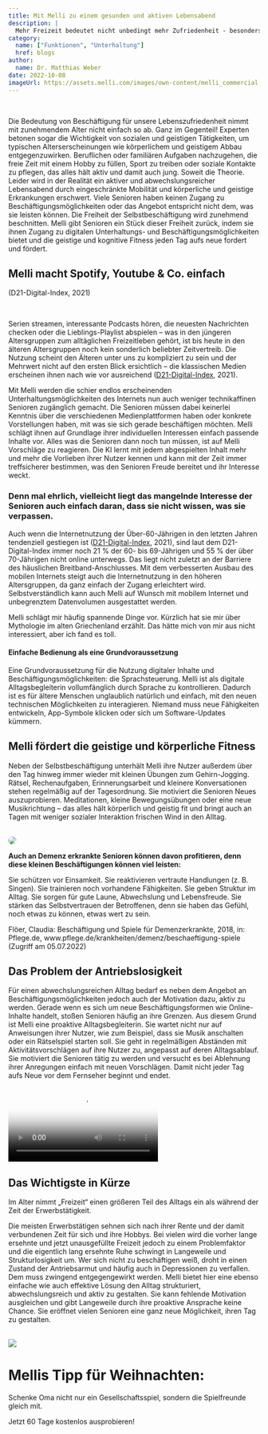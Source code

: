 ```yaml
---
title: Mit Melli zu einem gesunden und aktiven Lebensabend
description: |
  Mehr Freizeit bedeutet nicht unbedingt mehr Zufriedenheit - besonders im Alter fehlt es häufig an Möglichkeiten die freie Zeit mit spannden Inhalten und Aktivitäten zu füllen. Wir zeigen, wie Melli dabei helfen kann.
category:
  name: ["Funktionen", "Unterhaltung"]
  href: blogs
author:
  name: Dr. Matthias Weber
date: 2022-10-08
imageUrl: https://assets.melli.com/images/own-content/melli_commercial-screenshots_entertainment-3_komprimiert.jpg
---
```


<intro-section text="Die Schließung von kulturellen Einrichtungen und die Beschränkungen von Kontaktmöglichkeiten während der Corona-Pandemie haben einem Großteil der Bevölkerung einen Einblick in jenen Alltag gegeben, der bei vielen älteren Menschen zur Normalität zählt: häufig mangelt es an Angeboten, die Freizeit zu gestalten. Zum Teil können bestehende Angebote aufgrund körperlicher Einschränkungen nicht wahrgenommen werden. In jedem Fall gehören Strukturlosigkeit, Langeweile und in manchen Fällen sogar Depression zu den Folgen mangelnden Inhalts im Alltag." />

<br>

Die Bedeutung von Beschäftigung für unsere Lebenszufriedenheit nimmt mit zunehmendem Alter nicht einfach so ab. Ganz im Gegenteil! Experten betonen sogar die Wichtigkeit von sozialen und geistigen Tätigkeiten, um typischen Alterserscheinungen wie körperlichem und geistigem Abbau entgegenzuwirken. Beruflichen oder familiären Aufgaben nachzugehen, die freie Zeit mit einem Hobby zu füllen, Sport zu treiben oder soziale Kontakte zu pflegen, das alles hält aktiv und damit auch jung. Soweit die Theorie. Leider wird in der Realität ein aktiver und abwechslungsreicher Lebensabend durch eingeschränkte Mobilität und körperliche und geistige Erkrankungen erschwert. Viele Senioren haben keinen Zugang zu Beschäftigungsmöglichkeiten oder das Angebot entspricht nicht dem, was sie leisten können. Die Freiheit der Selbstbeschäftigung wird zunehmend beschnitten. Melli gibt Senioren ein Stück dieser Freiheit zurück, indem sie ihnen Zugang zu digitalen Unterhaltungs- und Beschäftigungsmöglichkeiten bietet und die geistige und kognitive Fitness jeden Tag aufs neue fordert und fördert.


## Melli macht Spotify, Youtube & Co. einfach

<InfoBox icon="i-carbon:information" heading="Nur 2% der über 65-jährigen nutzen On-Demand oder Streaming Dienste wie Spotify, Netflix oder Amazon Prime.">
    <p class="text-primary-900 text-lg">
    (D21-Digital-Index, 2021)
    </p>
    </InfoBox>

<br>

Serien streamen, interessante Podcasts hören, die neuesten Nachrichten checken oder die Lieblings-Playlist abspielen – was in den jüngeren Altersgruppen zum alltäglichen Freizeitleben gehört, ist bis heute in den älteren Altersgruppen noch kein sonderlich beliebter Zeitvertreib. Die Nutzung scheint den Älteren unter uns zu kompliziert zu sein und der Mehrwert nicht auf den ersten Blick ersichtlich – die klassischen Medien erscheinen ihnen nach wie vor ausreichend ([D21-Digital-Index](https://initiatived21.de/app/uploads/2019/01/d21_index2018_2019.pdf), 2021).

Mit Melli werden die schier endlos erscheinenden Unterhaltungsmöglichkeiten des Internets nun auch weniger technikaffinen Senioren zugänglich gemacht. Die Senioren müssen dabei keinerlei Kenntnis über die verschiedenen Medienplattformen haben oder konkrete Vorstellungen haben, mit was sie sich gerade beschäftigen möchten. Melli schlägt ihnen auf Grundlage ihrer individuellen Interessen einfach passende Inhalte vor. Alles was die Senioren dann noch tun müssen, ist auf Melli Vorschläge zu reagieren. Die KI lernt mit jedem abgespielten Inhalt mehr und mehr die Vorlieben ihrer Nutzer kennen und kann mit der Zeit immer treffsicherer bestimmen, was den Senioren Freude bereitet und ihr Interesse weckt.

### Denn mal ehrlich, vielleicht liegt das mangelnde Interesse der Senioren auch einfach daran, dass sie nicht wissen, was sie verpassen.

Auch wenn die Internetnutzung der Über-60-Jährigen in den letzten Jahren tendenziell gestiegen ist ([D21-Digital-Index](https://initiatived21.de/app/uploads/2019/01/d21_index2018_2019.pdf), 2021), sind laut dem D21-Digital-Index immer noch 21 % der 60- bis 69-Jährigen und 55 % der über 70-Jährigen nicht online unterwegs. Das liegt nicht zuletzt an der Barriere des häuslichen Breitband-Anschlusses. Mit dem verbesserten Ausbau des mobilen Internets steigt auch die Internetnutzung in den höheren Altersgruppen, da ganz einfach der Zugang erleichtert wird. Selbstverständlich kann auch Melli auf Wunsch mit mobilem Internet und unbegrenztem Datenvolumen ausgestattet werden.

<BlogQuote source="Elisabeth A., 79 Jahre alte Melli-Nutzerin">
    Melli schlägt mir häufig spannende Dinge vor. Kürzlich hat sie mir über Mythologie im alten Griechenland erzählt. Das hätte mich von mir aus nicht interessiert, aber ich fand es toll.
</BlogQuote>

<br>

#### Einfache Bedienung als eine Grundvoraussetzung

Eine Grundvoraussetzung für die Nutzung digitaler Inhalte und Beschäftigungsmöglichkeiten: die Sprachsteuerung. Melli ist als digitale Alltagsbegleiterin vollumfänglich durch Sprache zu kontrollieren. Dadurch ist es für ältere Menschen unglaublich natürlich und einfach, mit den neuen technischen Möglichkeiten zu interagieren. Niemand muss neue Fähigkeiten entwickeln, App-Symbole klicken oder sich um Software-Updates kümmern.

## Melli fördert die geistige und körperliche Fitness

Neben der Selbstbeschäftigung unterhält Melli ihre Nutzer außerdem über den Tag hinweg immer wieder mit kleinen Übungen zum Gehirn-Jogging. Rätsel, Rechenaufgaben, Erinnerungsarbeit und kleinere Konversationen stehen regelmäßig auf der Tagesordnung. Sie motiviert die Senioren Neues auszuprobieren. Meditationen, kleine Bewegungsübungen oder eine neue Musikrichtung – das alles hält körperlich und geistig fit und bringt auch an Tagen mit weniger sozialer Interaktion frischen Wind in den Alltag.

<br>

<img src="https://assets.melli.com/images/mockups/device_activity_with-bg-1536.webp" style="border-radius:32px">

<br>

**Auch an Demenz erkrankte Senioren können davon profitieren, denn diese kleinen Beschäftigungen können viel leisten:**


<CheckList icon='i-carbon:checkmark'>
    Sie schützen vor Einsamkeit.
</CheckList>
<CheckList icon='i-carbon:checkmark'>
    Sie reaktivieren vertraute Handlungen (z. B. Singen).
</CheckList>
<CheckList icon='i-carbon:checkmark'>
    Sie trainieren noch vorhandene Fähigkeiten.
</CheckList>
<CheckList icon='i-carbon:checkmark'>
    Sie geben Struktur im Alltag.
</CheckList>
<CheckList icon='i-carbon:checkmark'>
    Sie sorgen für gute Laune, Abwechslung und Lebensfreude.
</CheckList>
<CheckList icon='i-carbon:checkmark'>
    Sie stärken das Selbstvertrauen der Betroffenen, denn sie haben das Gefühl, noch etwas zu können, etwas wert zu sein.
</CheckList>

<p class="text-sm italic leading-5">
Flöer, Claudia: Beschäftigung und Spiele für Demenzerkrankte, 2018, in: Pflege.de, www.pflege.de/krankheiten/demenz/beschaeftigung-spiele (Zugriff am 05.07.2022)
</p>

## Das Problem der Antriebslosigkeit

Für einen abwechslungsreichen Alltag bedarf es neben dem Angebot an Beschäftigungsmöglichkeiten jedoch auch der Motivation dazu, aktiv zu werden. Gerade wenn es sich um neue Beschäftigungsformen wie Online-Inhalte handelt, stoßen Senioren häufig an ihre Grenzen. Aus diesem Grund ist Melli eine proaktive Alltagsbegleiterin. Sie wartet nicht nur auf Anweisungen ihrer Nutzer, wie zum Beispiel, dass sie Musik anschalten oder ein Rätselspiel starten soll. Sie geht in regelmäßigen Abständen mit Aktivitätsvorschlägen auf ihre Nutzer zu, angepasst auf deren Alltagsablauf. Sie motiviert die Senioren tätig zu werden und versucht es bei Ablehnung ihrer Anregungen einfach mit neuen Vorschlägen. Damit nicht jeder Tag aufs Neue vor dem Fernseher beginnt und endet.

<video id="heroVideo" ref="heroVideo" class="lg:object-cover w-full h-full py-10" controls poster="https://assets.melli.com/images/own-content/melli_commercial-screenshots_entertainment-1-1536.webp">
    <source src="https://videos.melli.com/entertainment.mp4" type="video/mp4">
</video>

## Das Wichtigste in Kürze

<BlogQuote> 
    Im Alter nimmt „Freizeit“ einen größeren Teil des Alltags ein als während der Zeit der Erwerbstätigkeit. 
</BlogQuote>

<br>

Die meisten Erwerbstätigen sehnen sich nach ihrer Rente und der damit verbundenen Zeit für sich und ihre Hobbys. Bei vielen wird die vorher lange ersehnte und jetzt unausgefüllte Freizeit jedoch zu einem Problemfaktor und die eigentlich lang ersehnte Ruhe schwingt in Langeweile und Strukturlosigkeit um. Wer sich nicht zu beschäftigen weiß, droht in einen Zustand der Antriebsarmut und häufig auch in Depressionen zu verfallen. Dem muss zwingend entgegengewirkt werden. Melli bietet hier eine ebenso einfache wie auch effektive Lösung den Alltag strukturiert, abwechslungsreich und aktiv zu gestalten. Sie kann fehlende Motivation ausgleichen und gibt Langeweile durch ihre proaktive Ansprache keine Chance. Sie eröffnet vielen Senioren eine ganz neue Möglichkeit, ihren Tag zu gestalten.

<br>

 <div class="bg-primary-900 rounded-3xl p-8 grid gap-4 lg:w-200 text-center mx-auto">
    <img src="https://assets.melli.com/bubble-icons/bubble-icon_gift_1-green.svg" class="w-24 h-24 mx-auto">
    <h1 class="text-white font-semibold text-4xl md:text-5xl leading-tight md:text-center my-0">
      Mellis Tipp für Weihnachten:
    </h1>
    <p class="text-white text-xl md:text-3xl leading-normal md:text-center my-0">
      Schenke Oma nicht nur ein Gesellschaftsspiel, sondern die Spielfreunde gleich mit.
    </p>
    <RouterLink to="/shop" class="bg-primary-500 text-white text-base sm:text-lg py-4 px-8 rounded-lg w-fit mx-auto my-4">
      Jetzt 60 Tage kostenlos ausprobieren!
    </RouterLink>
  </div>

  <br>